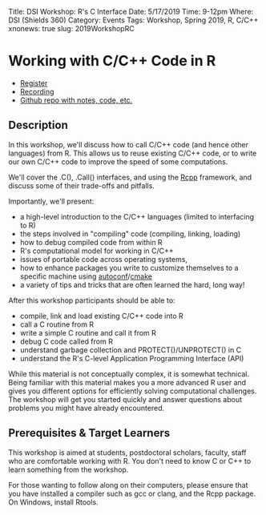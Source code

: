 Title: DSI Workshop: R's C Interface
Date: 5/17/2019
Time: 9-12pm
Where: DSI (Shields 360)
Category: Events
Tags: Workshop, Spring 2019, R, C/C++
xnonews: true
slug: 2019WorkshopRC

#  Working with C/C++ Code in R

* [Register](https://forms.library.ucdavis.edu/classes/descriptions.php)
* [Recording](https://youtu.be/pr0x-fwMONQ)
* [Github repo with notes, code, etc.](https://github.com/dsidavis/RCInterface)


## Description

In this workshop, we'll discuss how to call C/C++ code (and hence other languages) from R.
This allows us to reuse existing C/C++ code, or to write our own C/C++ code to improve the speed
of some computations.

We'll cover the .C(), .Call() interfaces, and using the [Rcpp](http://www.rcpp.org/) framework,
and discuss some of their trade-offs and pitfalls.

Importantly, we'll present:

+ a high-level introduction to the C/C++ languages (limited to interfacing to R)
+ the steps involved in "compiling" code (compiling, linking, loading)
+ how to debug compiled code from within R
+ R's computational model for working in C/C++
+ issues of portable code across operating systems,
+ how to enhance packages you write to customize themselves to a specific machine using
  [autoconf](https://www.gnu.org/software/autoconf/)/[cmake](https://cmake.org)
+ a variety of tips and tricks that are often learned the hard, long way!

After this workshop participants should be able to:

+ compile, link and load existing C/C++ code into R
+ call a C routine from R
+ write a simple C routine and call it from R
+ debug C code called from R
+ understand garbage collection and PROTECT()/UNPROTECT() in C
+ understand the R's C-level Application Programming Interface (API)

While this material is not conceptually complex, it is somewhat technical.
Being familiar with this material makes you a more advanced R user and gives you different
options for efficiently solving computational challenges.
The workshop will get you started quickly and answer questions about problems you might
have already encountered.

## Prerequisites & Target Learners

This workshop is aimed at students, postdoctoral scholars, faculty, staff who are
comfortable working with R. You don't need to know C or C++ to learn something from the workshop.

For those wanting to follow along on their computers, please ensure that you have
installed a compiler such as gcc or clang, and the Rcpp package.
On Windows, install Rtools.